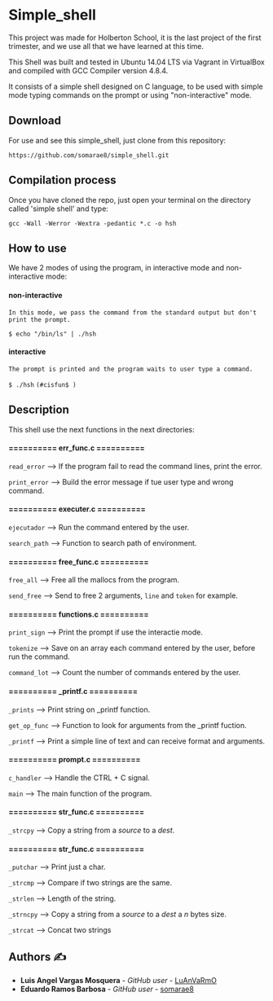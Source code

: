 # Simple_shell

This project was made for Holberton School, it is the last project of the first trimester, and we use all that we have learned at this time.

This Shell was built and tested in Ubuntu 14.04 LTS via Vagrant in VirtualBox and compiled with GCC Compiler version 4.8.4.

It consists of a simple shell designed on C language, to be used with simple mode typing commands on the prompt or using "non-interactive" mode.

## Download

For use and see this simple_shell, just clone from this repository:

`https://github.com/somarae8/simple_shell.git`

## Compilation process

Once you have cloned the repo, just open your terminal on the directory called 'simple shell' and type:

`gcc -Wall -Werror -Wextra -pedantic *.c -o hsh`

## How to use

We have 2 modes of using the program, in interactive mode and non-interactive mode:

#### non-interactive

    In this mode, we pass the command from the standard output but don't print the prompt.

`$ echo "/bin/ls" | ./hsh`


#### interactive

    The prompt is printed and the program waits to user type a command.

`$ ./hsh`
`(#cisfun$ )`

## Description

This shell use the next functions in the next directories:

#### ========== err_func.c ==========

`read_error`        --> If the program fail to read the command lines, print the error.

`print_error`       --> Build the error message if tue user type and wrong command.       


#### ========== executer.c ==========

`ejecutador`        --> Run the command entered by the user.

`search_path`	    --> Function to search path of environment.


#### ========== free_func.c ==========

`free_all`          --> Free all the mallocs from the program.

`send_free`         --> Send to free 2 arguments, `line` and `token` for example.


#### ========== functions.c ==========

`print_sign`        --> Print the prompt if use the interactie mode.

`tokenize`          --> Save on an array each command entered by the user, before run the command.

`command_lot`       --> Count the number of commands entered by the user.


#### ========== _printf.c ==========

`_prints`           --> Print string on _printf function.

`get_op_func`       --> Function to look for arguments from the _printf fuction.

`_printf`           --> Print a simple line of text and can receive format and arguments.


#### ========== prompt.c ==========

`c_handler`         --> Handle the CTRL + C signal.

`main`              --> The main function of the program.


#### ========== str_func.c ==========

`_strcpy`          --> Copy a string from a _source_ to a _dest_.


#### ========== str_func.c ==========

`_putchar`          --> Print just a char.

`_strcmp`           --> Compare if two strings are the same.

`_strlen`           --> Length of the string.

`_strncpy`          --> Copy a string from a _source_ to a _dest_ a _n_ bytes size.

`_strcat`	    --> Concat two strings

## Authors ✍

* **Luis Angel Vargas Mosquera** - *GitHub user* - [LuAnVaRmO](https://github.com/LuAnVaRmO)
* **Eduardo Ramos Barbosa** - *GitHub user* - [somarae8](https://github.com/somarae8)
